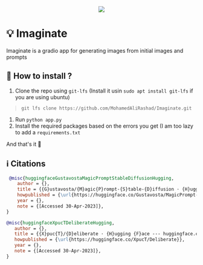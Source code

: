 <center>
<img src='https://i.postimg.cc/2591BZqL/Screenshot-from-2023-04-30-10-51-13.png'>
</center>

# 💡 Imaginate
Imaginate is a gradio app for generating images from initial images and prompts

## 🤔 How to install ?
1. Clone the repo using `git-lfs` (Install it usin `sudo apt install git-lfs` if you are using ubuntu)
>     git lfs clone https://github.com/MohamedAliRashad/Imaginate.git
1. Run `python app.py`
1. Install the required packages based on the errors you get (I am too lazy to add a `requirements.txt`

And that's it 🤠

## ℹ Citations
```bibtex
 @misc{huggingfaceGustavostaMagicPromptStableDiffusionHugging,
	author = {},
	title = {{G}ustavosta/{M}agic{P}rompt-{S}table-{D}iffusion · {H}ugging {F}ace --- huggingface.co},
	howpublished = {\url{https://huggingface.co/Gustavosta/MagicPrompt-Stable-Diffusion}},
	year = {},
	note = {[Accessed 30-Apr-2023]},
}
 ```
 ```bibtex
 @misc{huggingfaceXpucTDeliberateHugging,
	author = {},
	title = {{X}puc{T}/{D}eliberate · {H}ugging {F}ace --- huggingface.co},
	howpublished = {\url{https://huggingface.co/XpucT/Deliberate}},
	year = {},
	note = {[Accessed 30-Apr-2023]},
}
```
